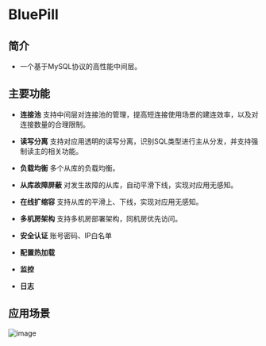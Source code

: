 # BluePill
## 简介
* 一个基于MySQL协议的高性能中间层。

## 主要功能
* **连接池**
支持中间层对连接池的管理，提高短连接使用场景的建连效率，以及对连接数量的合理限制。

* **读写分离**
支持对应用透明的读写分离，识别SQL类型进行主从分发，并支持强制读主的相关功能。

* **负载均衡**
多个从库的负载均衡。

* **从库故障屏蔽**
对发生故障的从库，自动平滑下线，实现对应用无感知。

* **在线扩缩容**
支持从库的平滑上、下线，实现对应用无感知。

* **多机房架构**
支持多机房部署架构，同机房优先访问。

* **安全认证**
账号密码、IP白名单

* **配置热加载**
* **监控**
* **日志**


## 应用场景
![image](https://user-images.githubusercontent.com/21175995/112278515-e1cdca80-8cbd-11eb-89e5-e1c092d1801b.png)
